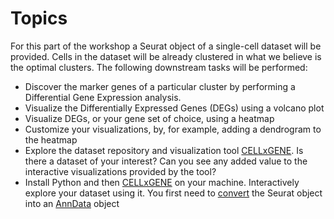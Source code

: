# Topics

For this part of the workshop a Seurat object of a single-cell dataset will be provided. Cells in the dataset will be already clustered in what we believe is the optimal clusters. The following downstream tasks will be performed:
* Discover the marker genes of a particular cluster by performing a Differential Gene Expression analysis.
* Visualize the Differentially Expressed Genes (DEGs) using a volcano plot
* Visualize DEGs, or your gene set of choice, using a heatmap
* Customize your visualizations, by, for example, adding a dendrogram to the heatmap
* Explore the dataset repository and visualization tool  [CELLxGENE](https://cellxgene.cziscience.com/). Is there a dataset of your interest? Can you see any added value to the interactive visualizations provided by the tool?
* Install Python and then [CELLxGENE](https://github.com/chanzuckerberg/cellxgene) on your machine. Interactively explore your dataset using it. You first need to [convert](https://mojaveazure.github.io/seurat-disk/articles/convert-anndata.html) the Seurat object into an [AnnData](https://anndata.readthedocs.io/en/latest/) object
